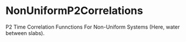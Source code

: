 # NonUniformP2Correlations

P2 Time Correlation Funnctions For Non-Uniform Systems (Here, water between slabs). 
